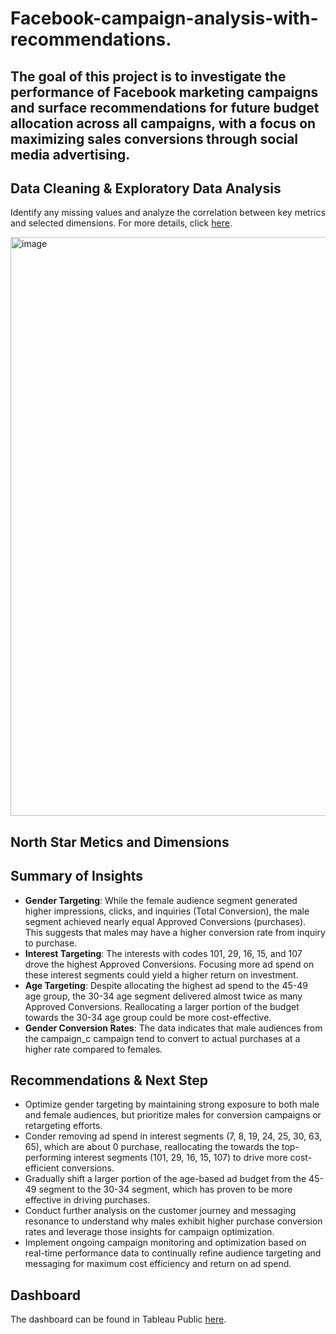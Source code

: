 # Facebook-campaign-analysis-with-recommendations.

## The goal of this project is to investigate the performance of Facebook marketing campaigns and surface recommendations for future budget allocation across all campaigns, with a focus on maximizing sales conversions through social media advertising.

## Data Cleaning & Exploratory Data Analysis

Identify any missing values and analyze the correlation between key metrics and selected dimensions. For more details, click [here](https://github.com/WittsMei/Facebook-campaign-analysis-with-recommendations./blob/main/Facebook%20Campaign%20Data%20Cleaning.ipynb).

<img width="926" alt="image" src="https://github.com/user-attachments/assets/cfa54645-d6a4-46bb-828b-2df8eea5fabb">




## North Star Metics and Dimensions



## Summary of Insights


- **Gender Targeting**: While the female audience segment generated higher impressions, clicks, and inquiries (Total Conversion), the male segment achieved nearly equal Approved Conversions (purchases). This suggests that males may have a higher conversion rate from inquiry to purchase.
- **Interest Targeting**: The interests with codes 101, 29, 16, 15, and 107 drove the highest Approved Conversions. Focusing more ad spend on these interest segments could yield a higher return on investment.
- **Age Targeting**: Despite allocating the highest ad spend to the 45-49 age group, the 30-34 age segment delivered almost twice as many Approved Conversions. Reallocating a larger portion of the budget towards the 30-34 age group could be more cost-effective.
- **Gender Conversion Rates**: The data indicates that male audiences from the campaign_c campaign tend to convert to actual purchases at a higher rate compared to females.

## Recommendations & Next Step
- Optimize gender targeting by maintaining strong exposure to both male and female audiences, but prioritize males for conversion campaigns or retargeting efforts.
- Conder removing ad spend in interest segments (7, 8, 19, 24, 25, 30, 63, 65), which are about 0 purchase, reallocating the towards the top-performing interest segments (101, 29, 16, 15, 107) to drive more cost-efficient conversions.
- Gradually shift a larger portion of the age-based ad budget from the 45-49 segment to the 30-34 segment, which has proven to be more effective in driving purchases.
- Conduct further analysis on the customer journey and messaging resonance to understand why males exhibit higher purchase conversion rates and leverage those insights for campaign optimization.
- Implement ongoing campaign monitoring and optimization based on real-time performance data to continually refine audience targeting and messaging for maximum cost efficiency and return on ad spend.


## Dashboard

The dashboard can be found in Tableau Public [here](https://public.tableau.com/app/profile/witts.jianming.mei/viz/FacebookCampaignPerformanceDsahboard/FacebookadsPerformanceDashboard?publish=yes).
